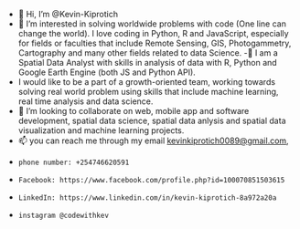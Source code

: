 - 👋 Hi, I’m @Kevin-Kiprotich
- 👀 I’m interested in solving worldwide problems with code (One line can change the world). I love coding in Python, R and JavaScript, especially for fields or faculties that include Remote Sensing, GIS, Photogammetry, Cartography and many other fields related to data Science.
-🌱  I am a Spatial Data Analyst with skills in analysis of data with R, Python and Google Earth Engine (both JS and Python API). 
-    I would like to be a part of a growth-oriented team, working towards solving real world problem using skills that include machine learning, real time analysis and data science. 
- 💞️ I’m looking to collaborate on web, mobile app and software development, spatial data science, spatial data anlysis and  spatial data 
visualization and machine learning projects.
- 📫 you can reach me through my email kevinkiprotich0089@gmail.com, 
-     phone number: +254746620591
-     Facebook: https://www.facebook.com/profile.php?id=100070851503615
-     LinkedIn: https://www.linkedin.com/in/kevin-kiprotich-8a972a20a
-     instagram @codewithkev
 
